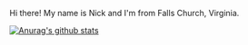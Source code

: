 Hi there! My name is Nick and I'm from Falls Church, Virginia. 


[![Anurag's github stats](https://github-readme-stats.vercel.app/api?username=NickNguyeniOS14&show_icons=true&theme=nightowl)](https://github.com/anuraghazra/github-readme-stats)

